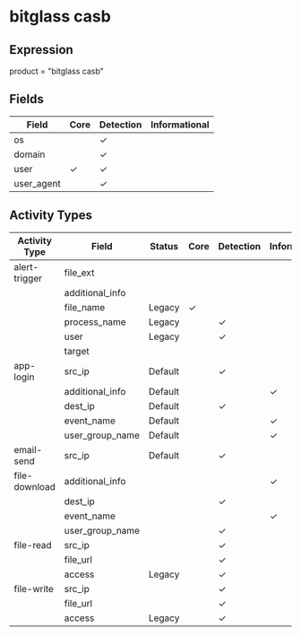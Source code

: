 bitglass casb
=============

Expression
----------

product = "bitglass casb"

Fields
------

| Field      | Core     | Detection | Informational |
| ---------- | -------- | --------- | ------------- |
| os         |          | &#10003;  |               |
| domain     |          | &#10003;  |               |
| user       | &#10003; | &#10003;  |               |
| user_agent |          | &#10003;  |               |

Activity Types
--------------

| Activity Type | Field           | Status  | Core     | Detection | Informational |
| ------------- | --------------- | ------- | -------- | --------- | ------------- |
| alert-trigger | file_ext        |         |          |           |               |
|               | additional_info |         |          |           |               |
|               | file_name       | Legacy  | &#10003; |           |               |
|               | process_name    | Legacy  |          | &#10003;  |               |
|               | user            | Legacy  |          | &#10003;  |               |
|               | target          |         |          |           |               |
| app-login     | src_ip          | Default |          | &#10003;  |               |
|               | additional_info | Default |          |           | &#10003;      |
|               | dest_ip         | Default |          | &#10003;  |               |
|               | event_name      | Default |          |           | &#10003;      |
|               | user_group_name | Default |          |           | &#10003;      |
| email-send    | src_ip          | Default |          | &#10003;  |               |
| file-download | additional_info |         |          |           | &#10003;      |
|               | dest_ip         |         |          | &#10003;  |               |
|               | event_name      |         |          |           | &#10003;      |
|               | user_group_name |         |          | &#10003;  |               |
| file-read     | src_ip          |         |          | &#10003;  |               |
|               | file_url        |         |          | &#10003;  |               |
|               | access          | Legacy  |          | &#10003;  |               |
| file-write    | src_ip          |         |          | &#10003;  |               |
|               | file_url        |         |          | &#10003;  |               |
|               | access          | Legacy  |          | &#10003;  |               |

